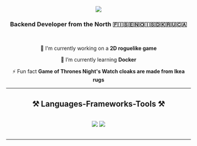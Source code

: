 <h1 align="center">
    <img src="https://readme-typing-svg.herokuapp.com/?font=Righteous&size=35&center=true&vCenter=true&width=500&height=70&duration=4000&lines=print+(+'Hello!+👋'+);print+(+'I'm+Camil!+');" />
</h1>

<h3 align="center">Backend Developer from the North 🇫🇮🇸🇪🇳🇴🇮🇸🇩🇰🇷🇺🇨🇦</h3>

<br/>

<div align="center">
 
 🔭 I'm currently working on a **2D roguelike game**
 
 🌱 I’m currently learning **Docker**

 ⚡ Fun fact **Game of Thrones Night's Watch cloaks are made from Ikea rugs**

 </div>
 
 <hr/>
 
<h2 align="center">⚒️ Languages-Frameworks-Tools ⚒️</h2>
<br/>
<div align="center">
    <img src="https://skillicons.dev/icons?i=python,c,django,fastapi,redis,rabbitmq,git,docker,postman" />
    <img src="https://skillicons.dev/icons?i=vscode,sqlite,mysql,postgresql,linux,bash,html,css,illustrator,photoshop" /><br>
</div>

<br/>
<hr/>
